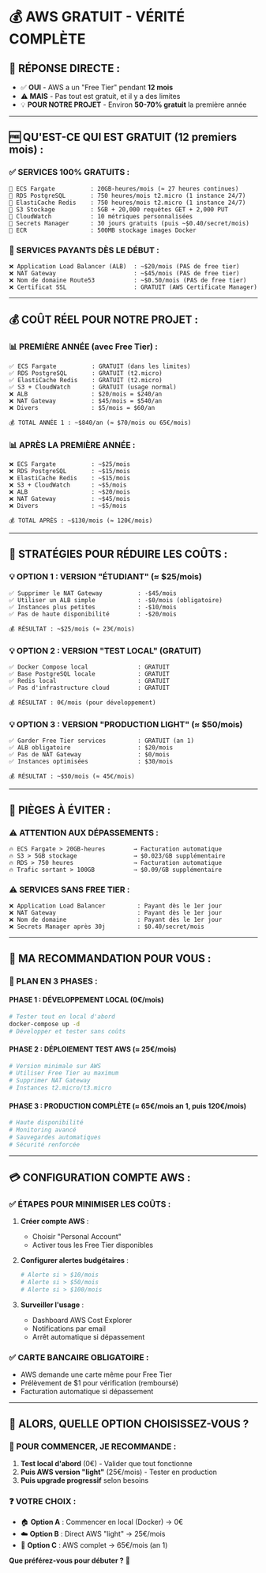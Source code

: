 # 💰 AWS GRATUIT - VÉRITÉ COMPLÈTE

## 🎯 **RÉPONSE DIRECTE :**
- ✅ **OUI** - AWS a un "Free Tier" pendant **12 mois**
- ⚠️ **MAIS** - Pas tout est gratuit, et il y a des limites
- 💡 **POUR NOTRE PROJET** - Environ **50-70% gratuit** la première année

---

## 🆓 **QU'EST-CE QUI EST GRATUIT (12 premiers mois) :**

### **✅ SERVICES 100% GRATUITS :**
```
🔹 ECS Fargate          : 20GB-heures/mois (≈ 27 heures continues)
🔹 RDS PostgreSQL       : 750 heures/mois t2.micro (1 instance 24/7)
🔹 ElastiCache Redis    : 750 heures/mois t2.micro (1 instance 24/7) 
🔹 S3 Stockage          : 5GB + 20,000 requêtes GET + 2,000 PUT
🔹 CloudWatch           : 10 métriques personnalisées
🔹 Secrets Manager      : 30 jours gratuits (puis ~$0.40/secret/mois)
🔹 ECR                  : 500MB stockage images Docker
```

### **💸 SERVICES PAYANTS DÈS LE DÉBUT :**
```
❌ Application Load Balancer (ALB)  : ~$20/mois (PAS de free tier)
❌ NAT Gateway                      : ~$45/mois (PAS de free tier)  
❌ Nom de domaine Route53           : ~$0.50/mois (PAS de free tier)
❌ Certificat SSL                   : GRATUIT (AWS Certificate Manager)
```

---

## 💰 **COÛT RÉEL POUR NOTRE PROJET :**

### **📊 PREMIÈRE ANNÉE (avec Free Tier) :**
```
✅ ECS Fargate          : GRATUIT (dans les limites)
✅ RDS PostgreSQL       : GRATUIT (t2.micro)
✅ ElastiCache Redis    : GRATUIT (t2.micro)
✅ S3 + CloudWatch      : GRATUIT (usage normal)
❌ ALB                  : $20/mois = $240/an
❌ NAT Gateway          : $45/mois = $540/an
❌ Divers               : $5/mois = $60/an

💰 TOTAL ANNÉE 1 : ~$840/an (≈ $70/mois ou 65€/mois)
```

### **📊 APRÈS LA PREMIÈRE ANNÉE :**
```
❌ ECS Fargate          : ~$25/mois
❌ RDS PostgreSQL       : ~$15/mois  
❌ ElastiCache Redis    : ~$15/mois
❌ S3 + CloudWatch      : ~$5/mois
❌ ALB                  : ~$20/mois
❌ NAT Gateway          : ~$45/mois
❌ Divers               : ~$5/mois

💰 TOTAL APRÈS : ~$130/mois (≈ 120€/mois)
```

---

## 🎯 **STRATÉGIES POUR RÉDUIRE LES COÛTS :**

### **💡 OPTION 1 : VERSION "ÉTUDIANT" (≈ $25/mois)**
```
✅ Supprimer le NAT Gateway          : -$45/mois
✅ Utiliser un ALB simple            : -$0/mois (obligatoire)
✅ Instances plus petites            : -$10/mois
✅ Pas de haute disponibilité        : -$20/mois

💰 RÉSULTAT : ~$25/mois (≈ 23€/mois)
```

### **💡 OPTION 2 : VERSION "TEST LOCAL" (GRATUIT)**
```
✅ Docker Compose local              : GRATUIT
✅ Base PostgreSQL locale            : GRATUIT  
✅ Redis local                       : GRATUIT
✅ Pas d'infrastructure cloud        : GRATUIT

💰 RÉSULTAT : 0€/mois (pour développement)
```

### **💡 OPTION 3 : VERSION "PRODUCTION LIGHT" (≈ $50/mois)**
```
✅ Garder Free Tier services         : GRATUIT (an 1)
✅ ALB obligatoire                   : $20/mois
✅ Pas de NAT Gateway                : $0/mois
✅ Instances optimisées              : $30/mois

💰 RÉSULTAT : ~$50/mois (≈ 45€/mois)
```

---

## 🚨 **PIÈGES À ÉVITER :**

### **⚠️ ATTENTION AUX DÉPASSEMENTS :**
```
🔥 ECS Fargate > 20GB-heures        → Facturation automatique
🔥 S3 > 5GB stockage                → $0.023/GB supplémentaire  
🔥 RDS > 750 heures                 → Facturation automatique
🔥 Trafic sortant > 100GB           → $0.09/GB supplémentaire
```

### **⚠️ SERVICES SANS FREE TIER :**
```
❌ Application Load Balancer         : Payant dès le 1er jour
❌ NAT Gateway                       : Payant dès le 1er jour
❌ Nom de domaine                    : Payant dès le 1er jour
❌ Secrets Manager après 30j         : $0.40/secret/mois
```

---

## 🎯 **MA RECOMMANDATION POUR VOUS :**

### **🚀 PLAN EN 3 PHASES :**

#### **PHASE 1 : DÉVELOPPEMENT LOCAL (0€/mois)**
```bash
# Tester tout en local d'abord
docker-compose up -d
# Développer et tester sans coûts
```

#### **PHASE 2 : DÉPLOIEMENT TEST AWS (≈ 25€/mois)**
```bash
# Version minimale sur AWS
# Utiliser Free Tier au maximum
# Supprimer NAT Gateway
# Instances t2.micro/t3.micro
```

#### **PHASE 3 : PRODUCTION COMPLÈTE (≈ 65€/mois an 1, puis 120€/mois)**
```bash
# Haute disponibilité
# Monitoring avancé
# Sauvegardes automatiques
# Sécurité renforcée
```

---

## 💳 **CONFIGURATION COMPTE AWS :**

### **✅ ÉTAPES POUR MINIMISER LES COÛTS :**

1. **Créer compte AWS** :
   - Choisir "Personal Account"
   - Activer tous les Free Tier disponibles

2. **Configurer alertes budgétaires** :
   ```bash
   # Alerte si > $10/mois
   # Alerte si > $50/mois  
   # Alerte si > $100/mois
   ```

3. **Surveiller l'usage** :
   - Dashboard AWS Cost Explorer
   - Notifications par email
   - Arrêt automatique si dépassement

### **✅ CARTE BANCAIRE OBLIGATOIRE :**
- AWS demande une carte même pour Free Tier
- Prélèvement de $1 pour vérification (remboursé)
- Facturation automatique si dépassement

---

## 🤔 **ALORS, QUELLE OPTION CHOISISSEZ-VOUS ?**

### **🎯 POUR COMMENCER, JE RECOMMANDE :**

1. **Test local d'abord** (0€) - Valider que tout fonctionne
2. **Puis AWS version "light"** (25€/mois) - Tester en production
3. **Puis upgrade progressif** selon besoins

### **❓ VOTRE CHOIX :**
- 🏠 **Option A** : Commencer en local (Docker) → 0€
- ☁️ **Option B** : Direct AWS "light" → 25€/mois  
- 🚀 **Option C** : AWS complet → 65€/mois (an 1)

**Que préférez-vous pour débuter ?** 🤔











